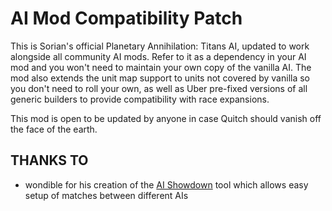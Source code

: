 AI Mod Compatibility Patch
==========================

This is Sorian's official Planetary Annihilation: Titans AI, updated to work alongside all community AI mods. Refer to it as a dependency in your AI mod and you won't need to maintain your own copy of the vanilla AI. The mod also extends the unit map support to units not covered by vanilla so you don't need to roll your own, as well as Uber pre-fixed versions of all generic builders to provide compatibility with race expansions.

This mod is open to be updated by anyone in case Quitch should vanish off the face of the earth.

## THANKS TO

- wondible for his creation of the [AI Showdown](https://github.com/JustinLove/ai_showdown/) tool which allows easy setup of matches between different AIs
